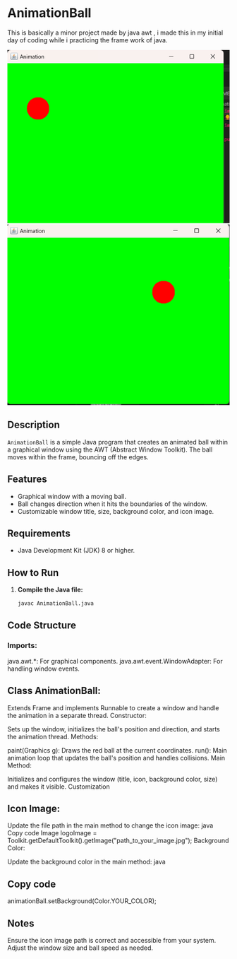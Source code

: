 # AnimationBall
This is basically a minor project made by java awt , i made this in my initial day of coding while i practicing the frame work of java.

![alt text](<Screenshot 2024-07-02 172116.png>)
![alt text](<Screenshot 2024-07-02 172103.png>)
## Description

`AnimationBall` is a simple Java program that creates an animated ball within a graphical window using the AWT (Abstract Window Toolkit). The ball moves within the frame, bouncing off the edges.

## Features

- Graphical window with a moving ball.
- Ball changes direction when it hits the boundaries of the window.
- Customizable window title, size, background color, and icon image.

## Requirements

- Java Development Kit (JDK) 8 or higher.

## How to Run

1. **Compile the Java file:**
   ```bash
   javac AnimationBall.java


## Code Structure
### Imports:

java.awt.*: For graphical components.
java.awt.event.WindowAdapter: For handling window events.

## Class AnimationBall:

Extends Frame and implements Runnable to create a window and handle the animation in a separate thread.
Constructor:

Sets up the window, initializes the ball's position and direction, and starts the animation thread.
Methods:

paint(Graphics g): Draws the red ball at the current coordinates.
run(): Main animation loop that updates the ball's position and handles collisions.
Main Method:

Initializes and configures the window (title, icon, background color, size) and makes it visible.
Customization
## Icon Image:

Update the file path in the main method to change the icon image:
java
Copy code
Image logoImage = Toolkit.getDefaultToolkit().getImage("path_to_your_image.jpg");
Background Color:

Update the background color in the main method:
java
## Copy code
animationBall.setBackground(Color.YOUR_COLOR);
## Notes
Ensure the icon image path is correct and accessible from your system.
Adjust the window size and ball speed as needed.
